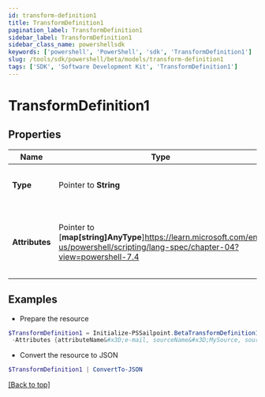 ```yaml
---
id: transform-definition1
title: TransformDefinition1
pagination_label: TransformDefinition1
sidebar_label: TransformDefinition1
sidebar_class_name: powershellsdk
keywords: ['powershell', 'PowerShell', 'sdk', 'TransformDefinition1'] 
slug: /tools/sdk/powershell/beta/models/transform-definition1
tags: ['SDK', 'Software Development Kit', 'TransformDefinition1']
---
```



# TransformDefinition1

## Properties

Name | Type | Description | Notes
------------ | ------------- | ------------- | -------------
**Type** |  Pointer to **String** | The type of the transform definition. | [optional] 
**Attributes** |  Pointer to [**map[string]AnyType**]https://learn.microsoft.com/en-us/powershell/scripting/lang-spec/chapter-04?view=powershell-7.4 | Arbitrary key-value pairs to store any metadata for the object | [optional] 

## Examples

- Prepare the resource
```powershell
$TransformDefinition1 = Initialize-PSSailpoint.BetaTransformDefinition1  -Type accountAttribute `
 -Attributes {attributeName&#x3D;e-mail, sourceName&#x3D;MySource, sourceId&#x3D;2c9180877a826e68017a8c0b03da1a53}
```

- Convert the resource to JSON
```powershell
$TransformDefinition1 | ConvertTo-JSON
```


[[Back to top]](#) 

